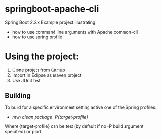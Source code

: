 # springboot-apache-cli

Spring Boot 2.2.x Example project illustrating:

  - how to use command line arguments with Apache common-cli
  - how to use spring profile

# Using the project:

1. Clone project from GitHub
2. Import in Eclipse as maven project
3. Use JUnit test

## Building

To build for a specific environment setting active one of the Spring profiles:

  - _mvn clean package -P{target-profile}_

Where {target-profile} can be test (by default if no -P build argument specified) or prod


